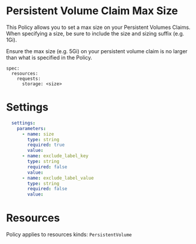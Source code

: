 # Persistent Volume Claim Max Size

This Policy allows you to set a max size on your Persistent Volumes Claims. When specifying a size, be sure to include the size and sizing suffix (e.g. 1Gi).


Ensure the max size (e.g. 5Gi) on your persistent volume claim is no larger than what is specified in the Policy. 
```
spec:
  resources:
    requests:
      storage: <size>
```


# Settings
```yaml
  settings:
    parameters:
      - name: size
        type: string
        required: true
        value:
      - name: exclude_label_key
        type: string
        required: false
        value:
      - name: exclude_label_value
        type: string
        required: false
        value:
```

# Resources
Policy applies to resources kinds:
`PersistentVolume`
